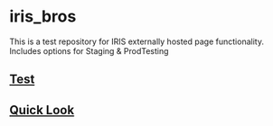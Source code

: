 # iris_bros

This is a test repository for IRIS externally hosted page functionality. Includes options for Staging & ProdTesting

## [Test](https://dejai.github.io/iris_bros)
## [Quick Look](https://dejai.github.io/iris_bros/iris_quicklook.html)
